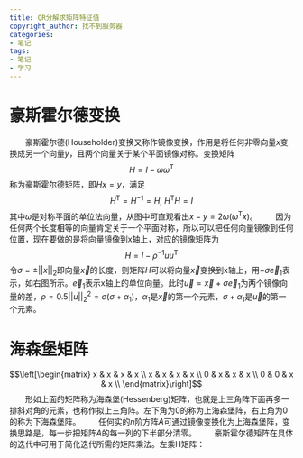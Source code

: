 ```yaml
---
title: QR分解求矩阵特征值
copyright_author: 找不到服务器
categories:
- 笔记
tags:
- 笔记
- 学习
---
```

# 豪斯霍尔德变换
&emsp;&emsp;豪斯霍尔德(Householder)变换又称作镜像变换，作用是将任何非零向量$x$变换成另一个向量$y$，且两个向量关于某个平面镜像对称。变换矩阵
$$H=I-\omega\omega^\text{T}$$
称为豪斯霍尔德矩阵，即$Hx=y$，满足
$$H^\text{T}=H^{-1}=H,\ H^\text{T}H=I$$
其中$\omega$是对称平面的单位法向量，从图中可直观看出$x-y=2\omega(\omega^\text{T}x)$。
&emsp;&emsp;因为任何两个长度相等的向量肯定关于一个平面对称，所以可以把任何向量镜像到任何位置，现在要做的是将向量镜像到x轴上，对应的镜像矩阵为
$$H=I-\rho^{-1}uu^\text{T}$$
令$\sigma=\pm||x||_2$即向量$\vec{x}$的长度，则矩阵$H$可以将向量$\vec{x}$变换到x轴上，用$-\sigma\vec{e}_1$表示，如右图所示。$\vec{e}_1$表示x轴上的单位向量。此时$\vec{u}=\vec{x}+\sigma\vec{e}_1$为两个镜像向量的差，$\rho=0.5||u||_2^2=\sigma(\sigma+\alpha_1)$，$\alpha_1$是$\vec{x}$的第一个元素，$\sigma+\alpha_1$是$\vec{u}$的第一个元素。

# 海森堡矩阵
$$\left[\begin{matrix}
x & x & x & x \\
x & x & x & x \\
0 & x & x & x \\
0 & 0 & x & x \\
\end{matrix}\right]$$
&emsp;&emsp;形如上面的矩阵称为海森堡(Hessenberg)矩阵，也就是上三角阵下面再多一排斜对角的元素，也称作拟上三角阵。左下角为0的称为上海森堡阵，右上角为0的称为下海森堡阵。
&emsp;&emsp;任何实的$n$阶方阵$A$可通过镜像变换化为上海森堡阵，变换思路是，每一步把矩阵$A$的每一列的下半部分清零。
&emsp;&emsp;豪斯霍尔德矩阵在具体的迭代中可用于简化迭代所需的矩阵乘法。左乘H矩阵：
